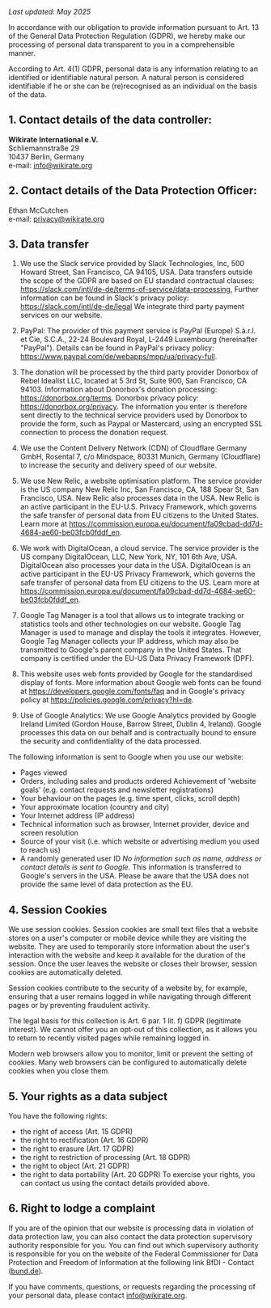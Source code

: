 _Last updated: May 2025_

In accordance with our obligation to provide information pursuant to Art. 13 of the General Data Protection Regulation (GDPR), we hereby make our processing of personal data transparent to you in a comprehensible manner.

According to Art. 4(1) GDPR, personal data is any information relating to an identified or identifiable natural person. A natural person is considered identifiable if he or she can be (re)recognised as an individual on the basis of the data.

## 1. Contact details of the data controller:

**Wikirate International e.V.**<br>
Schliemannstraße 29<br>
10437 Berlin, Germany <br>
e-mail: [info@wikirate.org](mailto:info@wikirate.org)

## 2. Contact details of the Data Protection Officer:

Ethan McCutchen<br>
e-mail: [privacy@wikirate.org](mailto:privacy@wikirate.org) 

## 3. Data transfer

1. We use the Slack service provided by Slack Technologies, Inc, 500 Howard Street, San Francisco, CA 94105, USA. Data transfers outside the scope of the GDPR are based on EU standard contractual clauses: https://slack.com/intl/de-de/terms-of-service/data-processing, Further information can be found in Slack's privacy policy: https://slack.com/intl/de-de/legal We integrate third party payment services on our website. 

2. PayPal: The provider of this payment service is PayPal (Europe) S.à.r.l. et Cie, S.C.A., 22-24 Boulevard Royal, L-2449 Luxembourg (hereinafter "PayPal"). Details can be found in PayPal's privacy policy: https://www.paypal.com/de/webapps/mpp/ua/privacy-full.

3. The donation will be processed by the third party provider Donorbox of Rebel Idealist LLC, located at 5 3rd St, Suite 900, San Francisco, CA 94103. Information about Donorbox's donation processing: https://donorbox.org/terms. Donorbox privacy policy: https://donorbox.org/privacy. The information you enter is therefore sent directly to the technical service providers used by Donorbox to provide the form, such as Paypal or Mastercard, using an encrypted SSL connection to process the donation request.

4. We use the Content Delivery Network (CDN) of Cloudflare Germany GmbH, Rosental 7, c/o Mindspace, 80331 Munich, Germany (Cloudflare) to increase the security and delivery speed of our website.

5. We use New Relic, a website optimisation platform. The service provider is the US company New Relic Inc, San Francisco, CA, 188 Spear St, San Francisco, USA. New Relic also processes data in the USA. New Relic is an active participant in the EU-U.S. Privacy Framework, which governs the safe transfer of personal data from EU citizens to the United States. Learn more at https://commission.europa.eu/document/fa09cbad-dd7d-4684-ae60-be03fcb0fddf_en.

6. We work with DigitalOcean, a cloud service. The service provider is the US company DigitalOcean, LLC, New York, NY, 101 6th Ave, USA. DigitalOcean also processes your data in the USA. DigitalOcean is an active participant in the EU-US Privacy Framework, which governs the safe transfer of personal data from EU citizens to the US. Learn more at https://commission.europa.eu/document/fa09cbad-dd7d-4684-ae60-be03fcb0fddf_en.

7. Google Tag Manager is a tool that allows us to integrate tracking or statistics tools and other technologies on our website. Google Tag Manager is used to manage and display the tools it integrates. However, Google Tag Manager collects your IP address, which may also be transmitted to Google's parent company in the United States. That company is certified under the EU-US Data Privacy Framework (DPF).

8. This website uses web fonts provided by Google for the standardised display of fonts. More information about Google web fonts can be found at https://developers.google.com/fonts/faq and in Google's privacy policy at https://policies.google.com/privacy?hl=de.

9. Use of Google Analytics: We use Google Analytics provided by Google Ireland Limited (Gordon House, Barrow Street, Dublin 4, Ireland). Google processes this data on our behalf and is contractually bound to ensure the security and confidentiality of the data processed.

The following information is sent to Google when you use our website:

- Pages viewed
- Orders, including sales and products ordered Achievement of 'website goals' (e.g. contact requests and newsletter registrations)
- Your behaviour on the pages (e.g. time spent, clicks, scroll depth)
- Your approximate location (country and city)
- Your Internet address (IP address)
- Technical information such as browser, Internet provider, device and screen resolution
- Source of your visit (i.e. which website or advertising medium you used to reach us)
- A randomly generated user ID
*No information such as name, address or contact details is sent to Google.*
This information is transferred to Google's servers in the USA. Please be aware that the USA does not provide the same level of data protection as the EU.

## 4. Session Cookies

We use session cookies. Session cookies are small text files that a website stores on a user's computer or mobile device while they are visiting the website. They are used to temporarily store information about the user's interaction with the website and keep it available for the duration of the session. Once the user leaves the website or closes their browser, session cookies are automatically deleted.

Session cookies contribute to the security of a website by, for example, ensuring that a user remains logged in while navigating through different pages or by preventing fraudulent activity.

The legal basis for this collection is Art. 6 par. 1 lit. f) GDPR (legitimate interest). We cannot offer you an opt-out of this collection, as it allows you to return to recently visited pages while remaining logged in.

Modern web browsers allow you to monitor, limit or prevent the setting of cookies. Many web browsers can be configured to automatically delete cookies when you close them.

## 5. Your rights as a data subject

You have the following rights:

- the right of access (Art. 15 GDPR)
- the right to rectification (Art. 16 GDPR)
- the right to erasure (Art. 17 GDPR)
- the right to restriction of processing (Art. 18 GDPR)
- the right to object (Art. 21 GDPR)
- the right to data portability (Art. 20 GDPR)
To exercise your rights, you can contact us using the contact details provided above.

## 6. Right to lodge a complaint

If you are of the opinion that our website is processing data in violation of data protection law, you can also contact the data protection supervisory authority responsible for you. You can find out which supervisory authority is responsible for you on the website of the Federal Commissioner for Data Protection and Freedom of Information at the following link BfDI - Contact ([bund.de](https://bund.de)).

If you have comments, questions, or requests regarding the processing of your personal data, please contact info@wikirate.org.
